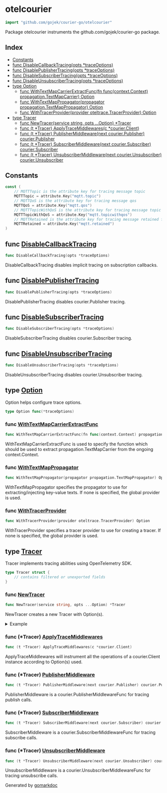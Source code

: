 <!-- Code generated by gomarkdoc. DO NOT EDIT -->

# otelcourier

```go
import "github.com/gojek/courier-go/otelcourier"
```

Package otelcourier instruments the github.com/gojek/courier\-go package.

## Index

- [Constants](#constants)
- [func DisableCallbackTracing\(opts \*traceOptions\)](#DisableCallbackTracing)
- [func DisablePublisherTracing\(opts \*traceOptions\)](#DisablePublisherTracing)
- [func DisableSubscriberTracing\(opts \*traceOptions\)](#DisableSubscriberTracing)
- [func DisableUnsubscriberTracing\(opts \*traceOptions\)](#DisableUnsubscriberTracing)
- [type Option](#Option)
  - [func WithTextMapCarrierExtractFunc\(fn func\(context.Context\) propagation.TextMapCarrier\) Option](#WithTextMapCarrierExtractFunc)
  - [func WithTextMapPropagator\(propagator propagation.TextMapPropagator\) Option](#WithTextMapPropagator)
  - [func WithTracerProvider\(provider oteltrace.TracerProvider\) Option](#WithTracerProvider)
- [type Tracer](#Tracer)
  - [func NewTracer\(service string, opts ...Option\) \*Tracer](#NewTracer)
  - [func \(t \*Tracer\) ApplyTraceMiddlewares\(c \*courier.Client\)](#Tracer.ApplyTraceMiddlewares)
  - [func \(t \*Tracer\) PublisherMiddleware\(next courier.Publisher\) courier.Publisher](#Tracer.PublisherMiddleware)
  - [func \(t \*Tracer\) SubscriberMiddleware\(next courier.Subscriber\) courier.Subscriber](#Tracer.SubscriberMiddleware)
  - [func \(t \*Tracer\) UnsubscriberMiddleware\(next courier.Unsubscriber\) courier.Unsubscriber](#Tracer.UnsubscriberMiddleware)


## Constants

<a name="MQTTTopic"></a>

```go
const (
    // MQTTTopic is the attribute key for tracing message topic
    MQTTTopic = attribute.Key("mqtt.topic")
    // MQTTQoS is the attribute key for tracing message qos
    MQTTQoS = attribute.Key("mqtt.qos")
    // MQTTTopicWithQoS is the attribute key for tracing message topic and qos together
    MQTTTopicWithQoS = attribute.Key("mqtt.topicwithqos")
    // MQTTRetained is the attribute key for tracing message retained flag
    MQTTRetained = attribute.Key("mqtt.retained")
)
```

<a name="DisableCallbackTracing"></a>
## func [DisableCallbackTracing](https://github.com/gojek/courier-go/blob/main/otelcourier/options.go#L59)

```go
func DisableCallbackTracing(opts *traceOptions)
```

DisableCallbackTracing disables implicit tracing on subscription callbacks.

<a name="DisablePublisherTracing"></a>
## func [DisablePublisherTracing](https://github.com/gojek/courier-go/blob/main/otelcourier/options.go#L62)

```go
func DisablePublisherTracing(opts *traceOptions)
```

DisablePublisherTracing disables courier.Publisher tracing.

<a name="DisableSubscriberTracing"></a>
## func [DisableSubscriberTracing](https://github.com/gojek/courier-go/blob/main/otelcourier/options.go#L65)

```go
func DisableSubscriberTracing(opts *traceOptions)
```

DisableSubscriberTracing disables courier.Subscriber tracing.

<a name="DisableUnsubscriberTracing"></a>
## func [DisableUnsubscriberTracing](https://github.com/gojek/courier-go/blob/main/otelcourier/options.go#L68)

```go
func DisableUnsubscriberTracing(opts *traceOptions)
```

DisableUnsubscriberTracing disables courier.Unsubscriber tracing.

<a name="Option"></a>
## type [Option](https://github.com/gojek/courier-go/blob/main/otelcourier/options.go#L30)

Option helps configure trace options.

```go
type Option func(*traceOptions)
```

<a name="WithTextMapCarrierExtractFunc"></a>
### func [WithTextMapCarrierExtractFunc](https://github.com/gojek/courier-go/blob/main/otelcourier/options.go#L54)

```go
func WithTextMapCarrierExtractFunc(fn func(context.Context) propagation.TextMapCarrier) Option
```

WithTextMapCarrierExtractFunc is used to specify the function which should be used to extract propagation.TextMapCarrier from the ongoing context.Context.

<a name="WithTextMapPropagator"></a>
### func [WithTextMapPropagator](https://github.com/gojek/courier-go/blob/main/otelcourier/options.go#L48)

```go
func WithTextMapPropagator(propagator propagation.TextMapPropagator) Option
```

WithTextMapPropagator specifies the propagator to use for extracting/injecting key\-value texts. If none is specified, the global provider is used.

<a name="WithTracerProvider"></a>
### func [WithTracerProvider](https://github.com/gojek/courier-go/blob/main/otelcourier/options.go#L42)

```go
func WithTracerProvider(provider oteltrace.TracerProvider) Option
```

WithTracerProvider specifies a tracer provider to use for creating a tracer. If none is specified, the global provider is used.

<a name="Tracer"></a>
## type [Tracer](https://github.com/gojek/courier-go/blob/main/otelcourier/trace.go#L17-L23)

Tracer implements tracing abilities using OpenTelemetry SDK.

```go
type Tracer struct {
    // contains filtered or unexported fields
}
```

<a name="NewTracer"></a>
### func [NewTracer](https://github.com/gojek/courier-go/blob/main/otelcourier/trace.go#L26)

```go
func NewTracer(service string, opts ...Option) *Tracer
```

NewTracer creates a new Tracer with Option\(s\).

<details><summary>Example</summary>
<p>



```go
package main

import (
	"context"
	"os"
	"os/signal"
	"syscall"

	"go.opentelemetry.io/otel"
	"go.opentelemetry.io/otel/sdk/trace"

	courier "github.com/gojek/courier-go"
	"github.com/gojek/courier-go/otelcourier"
)

func main() {
	tp := trace.NewTracerProvider()
	defer tp.Shutdown(context.Background())

	otel.SetTracerProvider(tp)

	c, _ := courier.NewClient()
	otelcourier.NewTracer("service-name").ApplyTraceMiddlewares(c)

	if err := c.Start(); err != nil {
		panic(err)
	}

	stopCh := make(chan os.Signal, 1)
	signal.Notify(stopCh, []os.Signal{os.Interrupt, syscall.SIGTERM}...)

	if err := c.Publish(
		context.Background(), "test-topic", "message", courier.QOSOne); err != nil {
		panic(err)
	}
	<-stopCh

	c.Stop()
}
```

</p>
</details>

<a name="Tracer.ApplyTraceMiddlewares"></a>
### func \(\*Tracer\) [ApplyTraceMiddlewares](https://github.com/gojek/courier-go/blob/main/otelcourier/trace.go#L49)

```go
func (t *Tracer) ApplyTraceMiddlewares(c *courier.Client)
```

ApplyTraceMiddlewares will instrument all the operations of a courier.Client instance according to Option\(s\) used.

<a name="Tracer.PublisherMiddleware"></a>
### func \(\*Tracer\) [PublisherMiddleware](https://github.com/gojek/courier-go/blob/main/otelcourier/publish.go#L20)

```go
func (t *Tracer) PublisherMiddleware(next courier.Publisher) courier.Publisher
```

PublisherMiddleware is a courier.PublisherMiddlewareFunc for tracing publish calls.

<a name="Tracer.SubscriberMiddleware"></a>
### func \(\*Tracer\) [SubscriberMiddleware](https://github.com/gojek/courier-go/blob/main/otelcourier/subscribe.go#L25)

```go
func (t *Tracer) SubscriberMiddleware(next courier.Subscriber) courier.Subscriber
```

SubscriberMiddleware is a courier.SubscriberMiddlewareFunc for tracing subscribe calls.

<a name="Tracer.UnsubscriberMiddleware"></a>
### func \(\*Tracer\) [UnsubscriberMiddleware](https://github.com/gojek/courier-go/blob/main/otelcourier/unsubscribe.go#L19)

```go
func (t *Tracer) UnsubscriberMiddleware(next courier.Unsubscriber) courier.Unsubscriber
```

UnsubscriberMiddleware is a courier.UnsubscriberMiddlewareFunc for tracing unsubscribe calls.

Generated by [gomarkdoc](https://github.com/ajatprabha/gomarkdoc)
